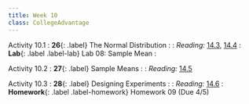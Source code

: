 ```yaml
---
title: Week 10
class: CollegeAdvantage
---
```


Activity 10.1
: **26**{: .label} The Normal Distribution
: <!--[Slides]#) &#8226; [Demos](#) &#8226; [Video](#)-->
: _Reading:_ [14.3](https://inferentialthinking.com/chapters/14/3/SD_and_the_Normal_Curve.html), [14.4](https://inferentialthinking.com/chapters/14/4/Central_Limit_Theorem.html)
: **Lab**{: .label .label-lab} Lab 08: Sample Mean
: <!--[Lab 08 Worksheet](#)-->

Activity 10.2
: **27**{: .label} Sample Means
: <!--[Slides]#) &#8226; [Demos](#) &#8226; [Video](#)-->
: _Reading:_ [14.5](https://inferentialthinking.com/chapters/14/5/Variability_of_the_Sample_Mean.html)

Activity 10.3
: **28**{: .label} Designing Experiments
: <!--[Slides]#) &#8226; [Demos](#) &#8226; [Video](#)-->
: _Reading:_ [14.6](https://inferentialthinking.com/chapters/14/6/Choosing_a_Sample_Size.html)
: **Homework**{: .label .label-homework} Homework 09 (Due 4/5)
